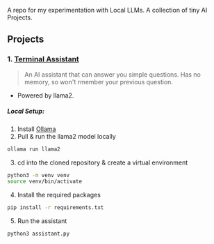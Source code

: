 A repo for my experimentation with Local LLMs. A collection of tiny AI Projects.

## Projects
### 1. [Terminal Assistant](./terminal_assistant/)
> An AI assistant that can answer you simple questions. Has no memory, so won't rmember your previous question.   

- Powered by llama2.
##### Local Setup:
1. Install [Ollama](ollama.ai)
2. Pull & run the llama2 model locally
```bash
ollama run llama2
```
3. cd into the cloned repository & create a virtual environment
```bash
python3 -m venv venv
source venv/bin/activate
```
4. Install the required packages
```bash
pip install -r requirements.txt
```
5. Run the assistant
```bash
python3 assistant.py
```
  